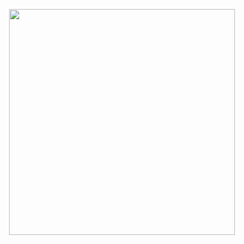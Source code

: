 <p align="center">
  <img height="400px", width="400px" src="https://i.imgur.com/Z3PfRnO.png">
</p>
